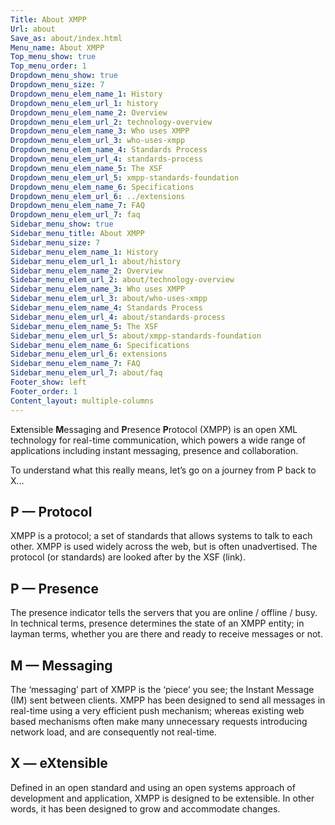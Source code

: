 ```yaml
---
Title: About XMPP
Url: about
Save_as: about/index.html
Menu_name: About XMPP
Top_menu_show: true
Top_menu_order: 1
Dropdown_menu_show: true
Dropdown_menu_size: 7
Dropdown_menu_elem_name_1: History
Dropdown_menu_elem_url_1: history
Dropdown_menu_elem_name_2: Overview
Dropdown_menu_elem_url_2: technology-overview
Dropdown_menu_elem_name_3: Who uses XMPP
Dropdown_menu_elem_url_3: who-uses-xmpp
Dropdown_menu_elem_name_4: Standards Process
Dropdown_menu_elem_url_4: standards-process
Dropdown_menu_elem_name_5: The XSF
Dropdown_menu_elem_url_5: xmpp-standards-foundation
Dropdown_menu_elem_name_6: Specifications
Dropdown_menu_elem_url_6: ../extensions
Dropdown_menu_elem_name_7: FAQ
Dropdown_menu_elem_url_7: faq
Sidebar_menu_show: true
Sidebar_menu_title: About XMPP
Sidebar_menu_size: 7
Sidebar_menu_elem_name_1: History
Sidebar_menu_elem_url_1: about/history
Sidebar_menu_elem_name_2: Overview
Sidebar_menu_elem_url_2: about/technology-overview
Sidebar_menu_elem_name_3: Who uses XMPP
Sidebar_menu_elem_url_3: about/who-uses-xmpp
Sidebar_menu_elem_name_4: Standards Process
Sidebar_menu_elem_url_4: about/standards-process
Sidebar_menu_elem_name_5: The XSF
Sidebar_menu_elem_url_5: about/xmpp-standards-foundation
Sidebar_menu_elem_name_6: Specifications
Sidebar_menu_elem_url_6: extensions
Sidebar_menu_elem_name_7: FAQ
Sidebar_menu_elem_url_7: about/faq
Footer_show: left
Footer_order: 1
Content_layout: multiple-columns
---
```



E<strong>x</strong>tensible <strong>M</strong>essaging and <strong>P</strong>resence <strong>P</strong>rotocol (XMPP) is an open XML technology for real-time communication, which powers a wide range of applications including instant messaging, presence and collaboration.

To understand what this really means, let’s go on a journey from P back to X…

## P — Protocol

XMPP is a protocol; a set of standards that allows systems to talk to each other. XMPP is used widely across the web, but is often unadvertised. The protocol (or standards) are looked after by the XSF (link).

## P — Presence

The presence indicator tells the servers that you are online / offline / busy. In technical terms, presence determines the state of an XMPP entity; in layman terms, whether you are there and ready to receive messages or not.


## M — Messaging

The ‘messaging’ part of XMPP is the ‘piece’ you see; the Instant Message (IM) sent between clients. XMPP has been designed to send all messages in real-time using a very efficient push mechanism; whereas existing web based mechanisms often make many unnecessary requests introducing network load, and are consequently not real-time.


## X — eXtensible

Defined in an open standard and using an open systems approach of development and application, XMPP is designed to be extensible. In other words, it has been designed to grow and accommodate changes.
